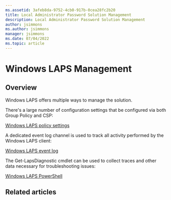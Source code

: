 ```yaml
---
ms.assetid: 3afeb8da-9752-4cb0-917b-0cea28fc2b20
title: Local Administrator Password Solution Management
description: Local Administrator Password Solution Management
author: jsimmons
ms.author: jsimmons
manager: jsimmons
ms.date: 07/04/2022
ms.topic: article
---
```


# Windows LAPS Management

## Overview

Windows LAPS offers multiple ways to manage the solution.

There's a large number of configuration settings that be configured via both Group Policy and CSP:

[Windows LAPS policy settings](../laps/laps-management-policysettings.md)

A dedicated event log channel is used to track all activity performed by the Windows LAPS client:

[Windows LAPS event log](../laps/laps-management-eventlog.md)

The Get-LapsDiagnostic cmdlet can be used to collect traces and other data necessary for troubleshooting issues:

[Windows LAPS PowerShell](../laps/laps-management-powershell.md)

## Related articles
